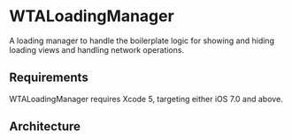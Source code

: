 WTALoadingManager
=================

A loading manager to handle the boilerplate logic for showing and hiding loading views and handling network operations.

## Requirements

WTALoadingManager requires Xcode 5, targeting either iOS 7.0 and above.

## Architecture


